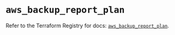 # `aws_backup_report_plan`

Refer to the Terraform Registry for docs: [`aws_backup_report_plan`](https://registry.terraform.io/providers/hashicorp/aws/5.53.0/docs/resources/backup_report_plan).
